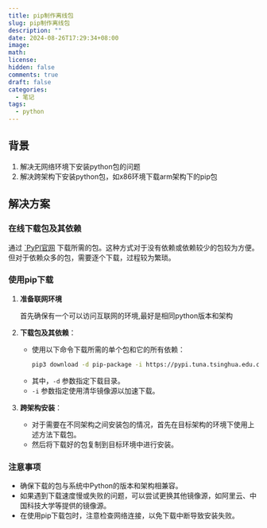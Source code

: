 ```yaml
---
title: pip制作离线包
slug: pip制作离线包
description: ""
date: 2024-08-26T17:29:34+08:00
image: 
math: 
license: 
hidden: false
comments: true
draft: false
categories:
  - 笔记
tags:
  - python
---
```


<!-- 字段	介绍	默认值
description	文章简介	
image	特色图片	
comments	显示 / 隐藏评论区	true
license	文章协议 输入 false 可以隐藏	params.article.license.default
hidden	隐藏文章（不在首页，归档等页面显示，但是可以直接通过链接访问）	false
math	加载 KaTeX 脚本	
toc	显示 / 隐藏目录	params.article.toc
lastmod	最后更改时间	 -->

## 背景
1. 解决无网络环境下安装python包的问题
2. 解决跨架构下安装python包，如x86环境下载arm架构下的pip包
## 解决方案

### 在线下载包及其依赖
通过 [`PyPI官网](https://pypi.org/) 下载所需的包。这种方式对于没有依赖或依赖较少的包较为方便。但对于依赖众多的包，需要逐个下载，过程较为繁琐。

### 使用pip下载

1. **准备联网环境**

	首先确保有一个可以访问互联网的环境,最好是相同python版本和架构
	
2. **下载包及其依赖**：
   - 使用以下命令下载所需的单个包和它的所有依赖：
     ```bash
     pip3 download -d pip-package -i https://pypi.tuna.tsinghua.edu.cn/simple requests
     ```
   - 其中，`-d` 参数指定下载目录。
   - `-i` 参数指定使用清华镜像源以加速下载。
3. **跨架构安装**：
   - 对于需要在不同架构之间安装包的情况，首先在目标架构的环境下使用上述方法下载包。
   - 然后将下载好的包复制到目标环境中进行安装。

### 注意事项
- 确保下载的包与系统中Python的版本和架构相兼容。
- 如果遇到下载速度慢或失败的问题，可以尝试更换其他镜像源，如阿里云、中国科技大学等提供的镜像源。
- 在使用pip下载包时，注意检查网络连接，以免下载中断导致安装失败。

